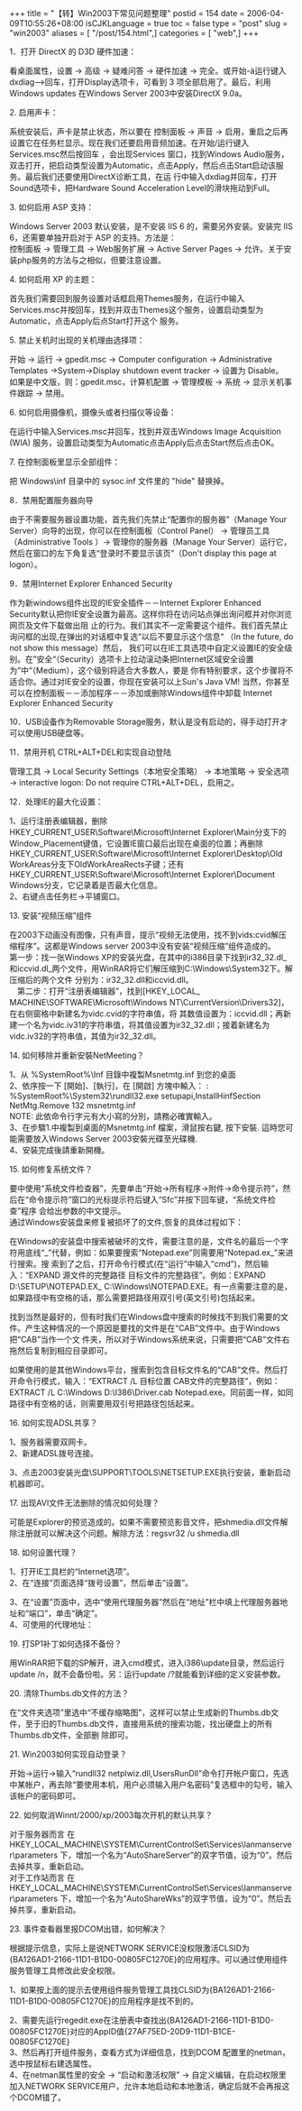 +++
title = "【转】Win2003下常见问题整理"
postid = 154
date = 2006-04-09T10:55:26+08:00
isCJKLanguage = true
toc = false
type = "post"
slug = "win2003"
aliases = [ "/post/154.html",]
categories = [ "web",]
+++


1．打开 DirectX 的 D3D 硬件加速：

看桌面属性，设置 -\> 高级 -\> 疑难问答 -\> 硬件加速 -\>
完全。或开始-à运行键入 dxdiag—\>回车，打开Display选项卡，可看到 3
项全部启用了。最后，利用Windows updates 在Windows Server
2003中安装DirectX 9.0a。

2\. 启用声卡：

系统安装后，声卡是禁止状态，所以要在 控制面板 -\> 声音 -\>
启用，重启之后再设置它在任务栏显示。现在我们还要启用音频加速。在开始/运行键入Services.msc然后按回车
，会出现Services 窗口，找到Windows
Audio服务，双击打开，把启动类型设置为Automatic，点击Apply，然后点击Start启动该服务。最后我们还要使用DirectX诊断工具，在运
行中输入dxdiag并回车，打开Sound选项卡，把Hardware Sound Acceleration
Level的滑块拖动到Full。

3\. 如何启用 ASP 支持：

Windows Server 2003 默认安装，是不安装 IIS 6 的，需要另外安装。安装完
IIS 6，还需要单独开启对于 ASP 的支持。方法是：  
控制面板 -\> 管理工具 -\> Web服务扩展 -\> Active Server Pages -\>
允许。关于安装php服务的方法与之相似，但要注意设置。

<!--more-->

4\. 如何启用 XP 的主题：

首先我们需要回到服务设置对话框启用Themes服务，在运行中输入Services.msc并按回车，找到并双击Themes这个服务，设置启动类型为Automatic，点击Apply后点Start打开这个
服务。

5\. 禁止关机时出现的关机理由选择项：

开始 -\> 运行 -\> gpedit.msc -\> Computer configuration -\>
Administrative Templates -\>System-\>Display shutdown event tracker -\>
设置为 Disable。  
如果是中文版，则：gpedit.msc，计算机配置 -\> 管理模板 -\> 系统 -\>
显示关机事件跟踪 -\> 禁用。

6\. 如何启用摄像机，摄像头或者扫描仪等设备：

在运行中输入Services.msc并回车，找到并双击Windows Image Acquisition
(WIA) 服务，设置启动类型为Automatic点击Apply后点击Start然后点击OK。

7\. 在控制面板里显示全部组件：

把 Windows\\inf 目录中的 sysoc.inf 文件里的 "hide" 替换掉。

8．禁用配置服务器向导

由于不需要服务器设置功能，首先我们先禁止“配置你的服务器”（Manage Your
Server）向导的出现，你可以在控制面板（Control Panel） -\>
管理员工具（Administrative Tools ）-\> 管理你的服务器（Manage Your
Server）运行它，然后在窗口的左下角复选“登录时不要显示该页”（Don't
display this page at logon）。

9．禁用Internet Explorer Enhanced Security

作为新windows组件出现的IE安全插件－－Internet Explorer Enhanced
Security默认把你IE安全设置为最高。这样你将在访问站点弹出询问框并对你浏览网页及文件下载做出阻
止的行为。我们其实不一定需要这个组件。我们首先禁止询问框的出现,在弹出的对话框中复选”以后不要显示这个信息“
（In the future, do not show this message）然后，
我们可以在IE工具选项中自定义设置IE的安全级别。在”安全“（Security）选项卡上拉动滚动条把Internet区域安全设置为”中“（Medium），这个级别将适合大多数人，要是
你有特别要求，这个步骤将不适合你。通过对IE安全的设置，你现在安装可以上Sun's
Java VM!
当然，你甚至可以在控制面板－－添加程序－－添加或删除Windows组件中卸载
Internet Explorer Enhanced Security

10．USB设备作为Removable
Storage服务，默认是没有启动的，得手动打开才可以使用USB硬盘等。

11．禁用开机 CTRL+ALT+DEL和实现自动登陆

管理工具 -\> Local Security Settings（本地安全策略） -\> 本地策略 -\>
安全选项 -\> interactive logon: Do not require CTRL+ALT+DEL，启用之。

12．处理IE的最大化设置：

1、运行注册表编辑器，删除HKEY\_CURRENT\_USER\\Software\\Microsoft\\Internet
Explorer\\Main分支下的Window\_Placement键值，它设置IE窗口最后出现在桌面的位置；再删除
HKEY\_CURRENT\_USER\\Software\\Microsoft\\Internet
Explorer\\Desktop\\Old
WorkAreas分支下OldWorkAreaRects子键；还有HKEY\_CURRENT\_USER\\Software\\Microsoft\\Internet
Explorer\\Document Windows分支，它记录着是否最大化信息。  
2、右键点击任务栏-\>平铺窗口。

13\. 安装“视频压缩”组件

在2003下动画没有图像，只有声音，提示“视频无法使用，找不到vids:cvid解压缩程序”。这都是Windows
server 2003中没有安装“视频压缩”组件造成的。  
第一步：找一张Windows
XP的安装光盘，在其中的i386目录下找到ir32\_32.dl\_和iccvid.dl\_两个文件，用WinRAR将它们解压缩到C:\\Windows\\System32下。解压缩后的两个文件
分别为：ir32\_32.dll和iccvid.dll。  
　第二步：打开“注册表编辑器”，找到[HKEY\_LOCAL\_
MACHINE\\SOFTWARE\\Microsoft\\Windows
NT\\CurrentVersion\\Drivers32]，在右侧窗格中新建名为vidc.cvid的字符串值，将
其数值设置为：iccvid.dll；再新建一个名为vidc.iv31的字符串值，将其值设置为ir32\_32.dll；接着新建名为vidc.iv32的字符串值，其值为ir32\_32.dll。

14\. 如何移除并重新安裝NetMeeting？

1、从 %SystemRoot%\\Inf 目錄中複製Msnetmtg.inf 到您的桌面  
2、依序按一下 [開始]、[執行]，在 [開啟] 方塊中輸入： :  
%SystemRoot%\\System32\\rundll32.exe setupapi,InstallHinfSection
NetMtg.Remove 132 msnetmtg.inf  
NOTE: 此依命令行字元有大小寫的分別，請務必確實輸入。  
3、在步驟1.中複製到桌面的Msnetmtg.inf 檔案，滑鼠按右鍵, 按下安裝.
這時您可能需要放入Windows Server 2003安裝光碟至光碟機.  
4、安裝完成後請重新開機。

15\. 如何修复系统文件？

要中使用“系统文件检查器”，先要单击“开始→所有程序→附件→命令提示符”，然后在“命令提示符”窗口的光标提示符后键入“Sfc”并按下回车键，“系统文件检查”程序
会给出参数的中文提示。  
通过Windows安装盘来修复被损坏了的文件,恢复的具体过程如下：  

在Windows的安装盘中搜索被破坏的文件，需要注意的是，文件名的最后一个字符用底线“\_”代替，例如：如果要搜索“Notepad.exe”则需要用“Notepad.ex\_”来进行搜索。搜
索到了之后，打开命令行模式(在“运行”中输入“cmd”)，然后输入：“EXPAND
源文件的完整路径 目标文件的完整路径”。例如：EXPAND
D:\\SETUP\\NOTEPAD.EX\_
C:\\Windows\\NOTEPAD.EXE。有一点需要注意的是，如果路径中有空格的话，那么需要把路径用双引号(英文引号)包括起来。  

找到当然是最好的，但有时我们在Windows盘中搜索的时候找不到我们需要的文件。产生这种情况的一个原因是要找的文件是在“CAB”文件中。由于Windows把“CAB”当作一个文
件夹，所以对于Windows系统来说，只需要把“CAB”文件右拖然后复制到相应目录即可。  

如果使用的是其他Windows平台，搜索到包含目标文件名的“CAB”文件。然后打开命令行模式，输入：“EXTRACT
/L 目标位置 CAB文件的完整路径”，例如：EXTRACT /L C:\\Windows
D:\\I386\\Driver.cab
Notepad.exe。同前面一样，如同路径中有空格的话，则需要用双引号把路径包括起来。

16\. 如何实现ADSL共享？

1、服务器需要双网卡。  
2、新建ADSL拨号连接。  

3、点击2003安装光盘\\SUPPORT\\TOOLS\\NETSETUP.EXE执行安装，重新启动机器即可。

17\. 出现AVI文件无法删除的情况如何处理？

可能是Explorer的预览造成的。如果不需要预览影音文件，把shmedia.dll文件解除注册就可以解决这个问题。解除方法：regsvr32
/u shmedia.dll

18\. 如何设置代理？

1、打开IE工具栏的“Internet选项”。  
2、在“连接”页面选择“拨号设置”，然后单击“设置”。  

3、在“设置”页面中，选中“使用代理服务器”然后在“地址”栏中填上代理服务器地址和“端口”，单击“确定”。  
4、可使用的代理地址：

19\. 打SP1补丁如何选择不备份？

用WinRAR把下载的SP解开，进入cmd模式，进入i386\\update目录，然后运行update
/n，就不会备份啦。另：运行update /?就能看到详细的定义安装参数。

20\. 清除Thumbs.db文件的方法？

在“文件夹选项”里选中“不缓存缩略图”，这样可以禁止生成新的Thumbs.db文件，至于旧的Thumbs.db文件，直接用系统的搜索功能，找出硬盘上的所有Thumbs.db文件，全部删
除即可。

21\. Win2003如何实现自动登录？

开始-\>运行-\>输入“rundll32
netplwiz.dll,UsersRunDll”命令打开帐户窗口，先选中某帐户，再去除“要使用本机，用户必须输入用户名密码”复选框中的勾号，输入该帐户的密码即可。

22\. 如何取消Winnt/2000/xp/2003每次开机的默认共享？

对于服务器而言 在
HKEY\_LOCAL\_MACHINE\\SYSTEM\\CurrentControlSet\\Services\\lanmanserver\\parameters
下，增加一个名为“AutoShareServer”的双字节值，设为“0”。然后去掉共享，重新启动。  
对于工作站而言 在
HKEY\_LOCAL\_MACHINE\\SYSTEM\\CurrentControlSet\\Services\\lanmanserver\\parameters
下，增加一个名为“AutoShareWks”的双字节值，设为“0”。然后去掉共享，重新启动。

23\. 事件查看器里报DCOM出错，如何解决？

根据提示信息，实际上是说NETWORK
SERVICE没权限激活CLSID为{BA126AD1-2166-11D1-B1D0-00805FC1270E}的应用程序。可以通过使用组件服务管理工具修改此安全权限。  

1、如果按上面的提示去使用组件服务管理工具找CLSID为{BA126AD1-2166-11D1-B1D0-00805FC1270E}的应用程序是找不到的。  

2、需要先运行regedit.exe在注册表中查找出{BA126AD1-2166-11D1-B1D0-00805FC1270E}对应的AppID值{27AF75ED-20D9-11D1-B1CE-00805FC1270E}  
3、然后再打开组件服务，查看方式为详细信息，找到DCOM
配置里的netman，选中按鼠标右建选属性。  
4、在netman属性里的安全 -\> “启动和激活权限” -\>
自定义编辑，在启动权限里加入NETWORK
SERVICE用户，允许本地启动和本地激活，确定后就不会再报这个DCOM错了。

